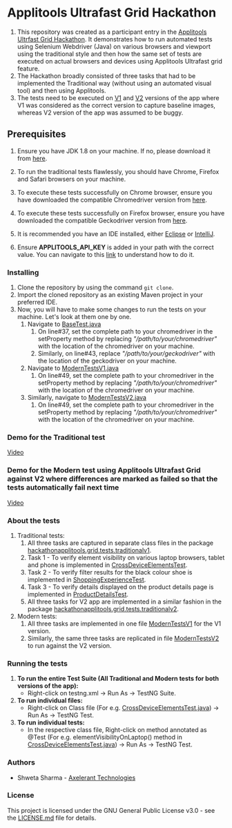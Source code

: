 # Applitools Ultrafast Grid Hackathon
1. This repository was created as a participant entry in the [Applitools Ultrfast Grid Hackathon](https://applitools.com/cross-browser-testing-hackathon-v20-1-instructions/). It demonstrates how to run automated tests using Selenium Webdriver (Java) on various browsers and viewport using the traditional style and then how the same set of tests are executed on actual browsers and devices using Applitools Ultrafast grid feature.  
1. The Hackathon broadly consisted of three tasks that had to be implemented the Traditional way (without using an automated visual tool) and then using Applitools.  
1. The tests need to be executed on [V1](https://demo.applitools.com/gridHackathonV1.html) and [V2](https://demo.applitools.com/gridHackathonV2.html) versions of the app where V1 was considered as the correct version to capture baseline images, whereas V2 version of the app was assumed to be buggy. 

## Prerequisites
1. Ensure you have JDK 1.8 on your machine. If no, please download it from [here](https://java.com/en/download/).  

1. To run the traditional tests flawlessly, you should have Chrome, Firefox and Safari browsers on your machine.  

1. To execute these tests successfully on Chrome browser, ensure you have downloaded the compatible Chromedriver version from [here](https://chromedriver.chromium.org/downloads).  

1. To execute these tests successfully on Firefox browser, ensure you have downloaded the compatible Geckodriver version from [here](https://github.com/mozilla/geckodriver/releases).

1. It is recommended you have an IDE installed, either [Eclipse](https://www.eclipse.org/downloads/) or [IntelliJ](https://www.jetbrains.com/idea/download).  

1. Ensure **APPLITOOLS_API_KEY** is added in your path with the correct value. You can navigate to this [link](https://help.applitools.com/hc/en-us/articles/360006914732-The-runner-API-key) to understand how to do it.   

### Installing
1. Clone the repository by using the command `git clone`.  
1. Import the cloned repository as an existing Maven project in your preferred IDE.  
1. Now, you will have to make some changes to run the tests on your machine. Let's look at them one by one.  
    1. Navigate to [BaseTest.java](src/test/java/hackathonapplitools/grid/common/BaseTest.java)  
        1. On line#37, set the complete path to your chromedriver in the setProperty method by replacing *"/path/to/your/chromedriver"* with the location of the chromedriver on your machine.  
        1. Similarly, on line#43, replace *"/path/to/your/geckodriver"* with the location of the geckodriver on your machine.    
    1. Navigate to [ModernTestsV1.java](src/test/java/hackathonapplitools/grid/tests/modern/ModernTestsV1.java)
        1.  On line#49, set the complete path to your chromedriver in the setProperty method by replacing *"/path/to/your/chromedriver"* with the location of the chromedriver on your machine.
    1. Similarly, navigate to [ModernTestsV2.java](src/test/java/hackathonapplitools/grid/tests/modern/ModernTestsV2.java)
        1. On line#49, set the complete path to your chromedriver in the setProperty method by replacing *"/path/to/your/chromedriver"* with the location of the chromedriver on your machine.  
        
### Demo for the Traditional test
[Video](https://youtu.be/-DIHGDVchog)

### Demo for the Modern test using Applitools Ultrafast Grid against V2 where differences are marked as failed so that the tests automatically fail next time
[Video](https://youtu.be/77gGqvDEHK8)

### About the tests
1. Traditional tests:  
    1. All three tasks are captured in separate class files in the package [hackathonapplitools.grid.tests.traditionalv1](src/test/java/hackathonapplitools/grid/tests/traditionalv1).  
    1. Task 1 - To verify element visibility on various laptop browsers, tablet and phone is implemented in [CrossDeviceElementsTest](src/test/java/hackathonapplitools/grid/tests/traditionalv1/CrossDeviceElementsTest.java).  
    1. Task 2 - To verify filter results for the black colour shoe is implemented in [ShoppingExperienceTest](src/test/java/hackathonapplitools/grid/tests/traditionalv1/ShoppingExperienceTest.java).  
    1. Task 3 - To verify details displayed on the product details page is implemented in [ProductDetailsTest](src/test/java/hackathonapplitools/grid/tests/traditionalv1/ProductDetailsTest.java).  
    1. All three tasks for V2 app are implemented in a similar fashion in the package [hackathonapplitools.grid.tests.traditionalv2](src/test/java/hackathonapplitools/grid/tests/traditionalv2).  
1. Modern tests:  
    1. All three tasks are implemented in one file [ModernTestsV1](src/test/java/hackathonapplitools/grid/tests/modern/ModernTestsV1.java) for the V1 version.
    1. Similarly, the same three tasks are replicated in file [ModernTestsV2](src/test/java/hackathonapplitools/grid/tests/modern/ModernTestsV2.java) to run against the V2 version.
        
### Running the tests
1. **To run the entire Test Suite (All Traditional and Modern tests for both versions of the app):**  
    * Right-click on testng.xml -> Run As -> TestNG Suite.  
1. **To run individual files:**  
    * Right-click on Class file (For e.g. [CrossDeviceElementsTest.java](src/test/java/hackathonapplitools/grid/tests/traditionalv1/CrossDeviceElementsTest.java)) -> Run As -> TestNG Test.  
1. **To run individual tests:**  
    * In the respective class file, Right-click on method annotated as @Test (For e.g. elementVisibilityOnLaptop() method in [CrossDeviceElementsTest.java](src/test/java/hackathonapplitools/grid/tests/traditionalv1/CrossDeviceElementsTest.java)) -> Run As -> TestNG Test.  
    
### Authors
* Shweta Sharma - [Axelerant Technologies](https://www.axelerant.com/) 

### License
This project is licensed under the GNU General Public License v3.0 - see the [LICENSE.md](https://github.com/shwetaneelsharma/expert-octo-train/blob/master/LICENSE) file for details.  